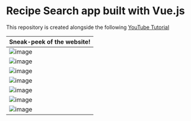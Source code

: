# Recipe Search app built with Vue.js
This repository is created alongside the following [YouTube Tutorial](https://youtu.be/cfiN8lCA3RM)

| Sneak-peek of the website! |
|----------------------------|
| ![image](https://github.com/user-attachments/assets/dd078370-6fe4-4bd3-8f64-46662ef2114b) |
| ![image](https://github.com/user-attachments/assets/05d034e6-e790-40f4-9e13-566b42635ce1) |
| ![image](https://github.com/user-attachments/assets/dbcf40c8-31d6-4ce7-aa9e-efef963fb21d) |
| ![image](https://github.com/user-attachments/assets/1c7c60ee-a8a3-4f67-a66e-12525573a949) |
| ![image](https://github.com/user-attachments/assets/60c2858d-8414-46c0-84df-670d1d2bd20f) |
| ![image](https://github.com/user-attachments/assets/701a28ff-02be-4cf9-b8d2-7f434be5e1e8) |
| ![image](https://github.com/user-attachments/assets/6a6d93c6-48bb-4edc-a577-0cc2ca91fc1e) |
